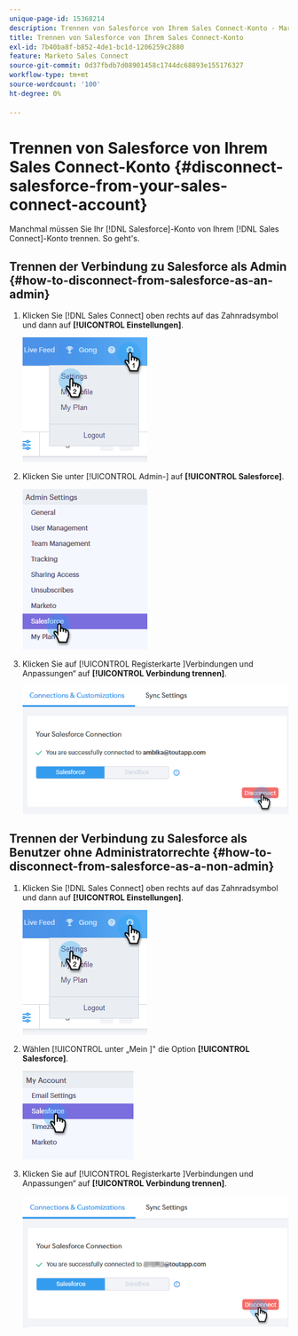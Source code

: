 ```yaml
---
unique-page-id: 15368214
description: Trennen von Salesforce von Ihrem Sales Connect-Konto - Marketo-Dokumente - Produktdokumentation
title: Trennen von Salesforce von Ihrem Sales Connect-Konto
exl-id: 7b40ba8f-b852-4de1-bc1d-1206259c2880
feature: Marketo Sales Connect
source-git-commit: 0d37fbdb7d08901458c1744dc68893e155176327
workflow-type: tm+mt
source-wordcount: '100'
ht-degree: 0%

---
```


# Trennen von Salesforce von Ihrem Sales Connect-Konto {#disconnect-salesforce-from-your-sales-connect-account}

Manchmal müssen Sie Ihr [!DNL  Salesforce]-Konto von Ihrem [!DNL Sales Connect]-Konto trennen. So geht&#39;s.

## Trennen der Verbindung zu Salesforce als Admin {#how-to-disconnect-from-salesforce-as-an-admin}

1. Klicken Sie [!DNL Sales Connect] oben rechts auf das Zahnradsymbol und dann auf **[!UICONTROL Einstellungen]**.

   ![](assets/one-1.png)

1. Klicken Sie unter [!UICONTROL  Admin-] auf **[!UICONTROL Salesforce]**.

   ![](assets/six-1.png)

1. Klicken Sie auf [!UICONTROL  Registerkarte ]Verbindungen und Anpassungen“ auf **[!UICONTROL Verbindung trennen]**.

   ![](assets/seven-1.png)

## Trennen der Verbindung zu Salesforce als Benutzer ohne Administratorrechte {#how-to-disconnect-from-salesforce-as-a-non-admin}

1. Klicken Sie [!DNL  Sales Connect] oben rechts auf das Zahnradsymbol und dann auf **[!UICONTROL Einstellungen]**.

   ![](assets/one-1.png)

1. Wählen [!UICONTROL  unter „Mein ]&quot; die Option **[!UICONTROL Salesforce]**.

   ![](assets/two-1.png)

1. Klicken Sie auf [!UICONTROL  Registerkarte ]Verbindungen und Anpassungen“ auf **[!UICONTROL Verbindung trennen]**.

   ![](assets/3333.png)
